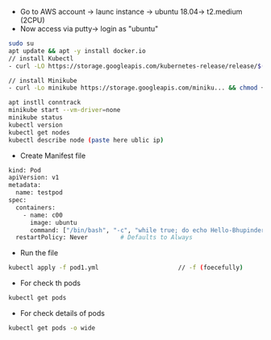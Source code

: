 - Go to AWS account -> launc instance -> ubuntu 18.04-> t2.medium (2CPU)
- Now access via putty-> login as "ubuntu"
```bash
sudo su
apt update && apt -y install docker.io
// install Kubectl
- curl -LO https://storage.googleapis.com/kubernetes-release/release/$(curl -s https://storage.googleapis.com/kubernetes-release/release/stable.txt)/bin/linux/amd64/kubectl && chmod +x ./kubectl && sudo mv ./kubectl /usr/local/bin/kubectl

// install Minikube
- curl -Lo minikube https://storage.googleapis.com/miniku... && chmod +x minikube && sudo mv minikube /usr/local/bin/

apt instll conntrack
minikube start --vm-driver=none
minikube status
kubectl version
kubectl get nodes
kubectl describe node (paste here ublic ip)
```

- Create Manifest file
```bash
kind: Pod                              
apiVersion: v1                     
metadata:                           
  name: testpod                  
spec:                                    
  containers:                      
    - name: c00                     
      image: ubuntu              
      command: ["/bin/bash", "-c", "while true; do echo Hello-Bhupinder; sleep 5 ; done"]
  restartPolicy: Never         # Defaults to Always

```
- Run the file
```bash
kubectl apply -f pod1.yml                      // -f (foecefully)
```

- For check th pods
```bash
kubectl get pods
```

 - For check details of pods
```bash
kubectl get pods -o wide
```



















